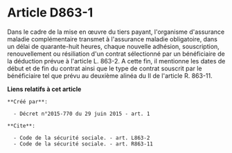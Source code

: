 # Article D863-1

Dans le cadre de la mise en œuvre du tiers payant, l'organisme d'assurance maladie complémentaire transmet à l'assurance
maladie obligatoire, dans un délai de quarante-huit heures, chaque nouvelle adhésion, souscription, renouvellement ou
résiliation d'un contrat sélectionné par un bénéficiaire de la déduction prévue à l'article L. 863-2. A cette fin, il
mentionne les dates de début et de fin du contrat ainsi que le type de contrat souscrit par le bénéficiaire tel que prévu au
deuxième alinéa du II de l'article R. 863-11.

**Liens relatifs à cet article**

	**Créé par**:

	  - Décret n°2015-770 du 29 juin 2015 - art. 1

	**Cite**:

	  - Code de la sécurité sociale. - art. L863-2
	  - Code de la sécurité sociale. - art. R863-11
